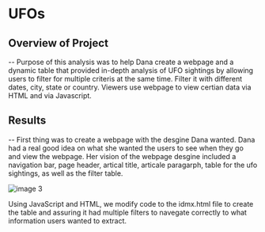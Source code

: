 # UFOs
## Overview of Project
-- Purpose of this analysis was to help Dana create a webpage and a dynamic table that provided in-depth analysis of UFO sightings by allowing users to filter for multiple criteris at the same time. Filter it with different dates, city, state or country. Viewers use webpage to view certian data via HTML and via Javascript. 

## Results
-- First thing was to create a webpage with the desgine Dana wanted. Dana had a real good idea on what she wanted the users to see when they go and view the webpage. Her vision of the webpage desgine included a navigation bar, page header, artical title, articale paragarph, table for the ufo sightings, as well as the filter table.

![image 3](https://user-images.githubusercontent.com/88943257/164118066-d28466a2-2813-4ea9-bc06-dd9cc05288ac.png)


Using JavaScript and HTML, we modify code to the idmx.html file to create the table and assuring it had multiple filters to navegate correctly to what information users wanted to extract. 
